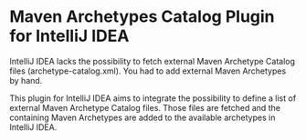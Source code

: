Maven Archetypes Catalog Plugin for IntelliJ IDEA
=================================================

IntelliJ IDEA lacks the possibility to fetch external Maven Archetype
Catalog files (archetype-catalog.xml). You had to add external Maven
Archetypes by hand.

This plugin for IntelliJ IDEA aims to integrate the possibility to define
a list of external Maven Archetype Catalog files. Those files are
fetched and the containing Maven Archetypes are added to the available
archetypes in IntelliJ IDEA.

